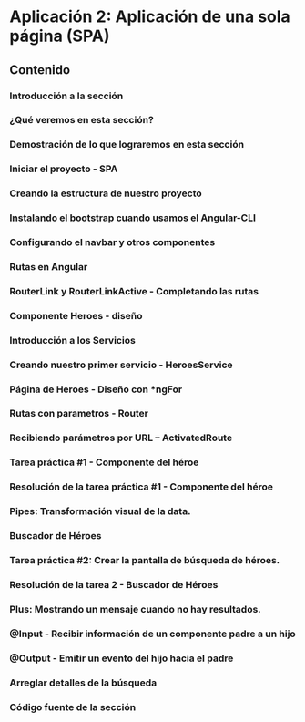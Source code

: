 # Aplicación 2: Aplicación de una sola página (SPA)

## Contenido

### Introducción a la sección

### ¿Qué veremos en esta sección? 							

### Demostración de lo que lograremos en esta sección

### Iniciar el proyecto - SPA

### Creando la estructura de nuestro proyecto

### Instalando el bootstrap cuando usamos el Angular-CLI

### Configurando el navbar y otros componentes

### Rutas en Angular

### RouterLink y RouterLinkActive - Completando las rutas

### Componente Heroes - diseño

### Introducción a los Servicios

### Creando nuestro primer servicio - HeroesService

### Página de Heroes - Diseño con *ngFor

### Rutas con parametros - Router

### Recibiendo parámetros por URL – ActivatedRoute

### Tarea práctica #1 - Componente del héroe

### Resolución de la tarea práctica #1 - Componente del héroe
### Pipes: Transformación visual de la data.

### Buscador de Héroes

### Tarea práctica #2: Crear la pantalla de búsqueda de héroes.

### Resolución de la tarea 2 - Buscador de Héroes

### Plus: Mostrando un mensaje cuando no hay resultados.

### @Input - Recibir información de un componente padre a un hijo

### @Output - Emitir un evento del hijo hacia el padre

### Arreglar detalles de la búsqueda

### Código fuente de la sección

